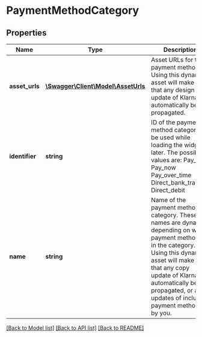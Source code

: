 # PaymentMethodCategory

## Properties
Name | Type | Description | Notes
------------ | ------------- | ------------- | -------------
**asset_urls** | [**\Swagger\Client\Model\AssetUrls**](AssetUrls.md) | Asset URLs for the payment method. Using this dynamic asset will make sure that any design update of Klarna will automatically be propagated. | [optional] 
**identifier** | **string** | ID of the payment method category to be used while loading the widget later. The possible values are: Pay_later  Pay_now  Pay_over_time  Direct_bank_transfer  Direct_debit | [optional] 
**name** | **string** | Name of the payment method category. These names are dynamic depending on what payment method is in the category. Using this dynamic asset will make sure that any copy update of Klarna will automatically be propagated, or any updates of included payment methods by you. | [optional] 

[[Back to Model list]](../README.md#documentation-for-models) [[Back to API list]](../README.md#documentation-for-api-endpoints) [[Back to README]](../README.md)


